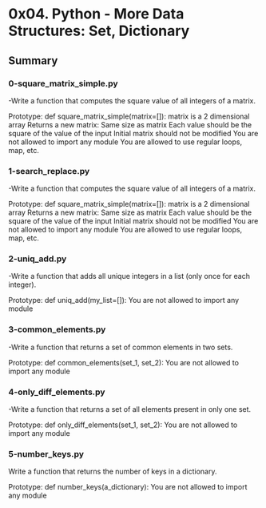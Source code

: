  # 0x04. Python - More Data Structures: Set, Dictionary

 ## Summary 

 ### 0-square_matrix_simple.py
-Write a function that computes the square value of all integers of a matrix.

Prototype: def square_matrix_simple(matrix=[]):
matrix is a 2 dimensional array
Returns a new matrix:
Same size as matrix
Each value should be the square of the value of the input
Initial matrix should not be modified
You are not allowed to import any module
You are allowed to use regular loops, map, etc.

 ### 1-search_replace.py
-Write a function that computes the square value of all integers of a matrix.

Prototype: def square_matrix_simple(matrix=[]):
matrix is a 2 dimensional array
Returns a new matrix:
Same size as matrix
Each value should be the square of the value of the input
Initial matrix should not be modified
You are not allowed to import any module
You are allowed to use regular loops, map, etc.

 ### 2-uniq_add.py
-Write a function that adds all unique integers in a list (only once for each integer).

Prototype: def uniq_add(my_list=[]):
You are not allowed to import any module

 ### 3-common_elements.py
-Write a function that returns a set of common elements in two sets.

Prototype: def common_elements(set_1, set_2):
You are not allowed to import any module

 ### 4-only_diff_elements.py
-Write a function that returns a set of all elements present in only one set.

Prototype: def only_diff_elements(set_1, set_2):
You are not allowed to import any module

 ### 5-number_keys.py
Write a function that returns the number of keys in a dictionary.

Prototype: def number_keys(a_dictionary):
You are not allowed to import any module